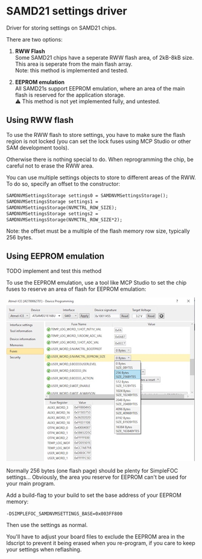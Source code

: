# SAMD21 settings driver

Driver for storing settings on SAMD21 chips.

There are two options:

1. **RWW Flash** \
Some SAMD21 chips have a seperate RWW flash area, of 2kB-8kB size. This area is seperate from the main flash array. \
Note: this method is implemented and tested.

2. **EEPROM emulation** \
All SAMD21s support EEPROM emulation, where an area of the main flash is reserved for the application storage. \
:warning: This method is not yet implemented fully, and untested.

## Using RWW flash

To use the RWW flash to store settings, you have to make sure the flash region is not locked (you can set the lock fuses using MCP Studio or other SAM development tools).

Otherwise there is nothing special to do. When reprogramming the chip, be careful not to erase the RWW area.

You can use multiple settings objects to store to different areas of the RWW. 
To do so, specify an offset to the constructor:

```
SAMDNVMSettingsStorage settings0 = SAMDNVMSettingsStorage();
SAMDNVMSettingsStorage settings1 = SAMDNVMSettingsStorage(NVMCTRL_ROW_SIZE);
SAMDNVMSettingsStorage settings2 = SAMDNVMSettingsStorage(NVMCTRL_ROW_SIZE*2);
```

Note: the offset must be a multiple of the flash memory row size, typically 256 bytes.


## Using EEPROM emulation

TODO implement and test this method

To use the EEPROM emulation, use a tool like MCP Studio to set the chip fuses to reserve an area of flash for EEPROM emulation:

![](eeprom_emulation_screenshot.jpg)

Normally 256 bytes (one flash page) should be plenty for SimpleFOC settings... Obviously, the area you reserve for EEPROM can't be used for your main program. 

Add a build-flag to your build to set the base address of your EEPROM memory:

`-DSIMPLEFOC_SAMDNVMSETTINGS_BASE=0x003FF800`

Then use the settings as normal.

You'll have to adjust your board files to exclude the EEPROM area in the ldscript to prevent it being erased when you re-program, if you care to keep your settings when reflashing.
